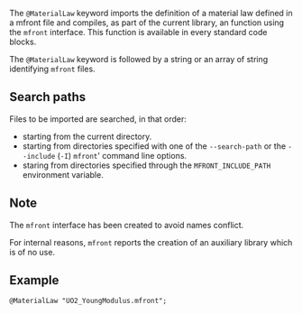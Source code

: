 The `@MaterialLaw` keyword imports the definition of a material law
defined in a mfront file and compiles, as part of the current library,
an function using the `mfront` interface. This function is available
in every standard code blocks.

The `@MaterialLaw` keyword is followed by a string or an array of
string identifying `mfront` files. 

## Search paths

Files to be imported are searched, in that order:

- starting from the current directory.
- starting from directories specified with one of the `--search-path`
  or the `--include` (`-I`) `mfront`' command line options.
- staring from directories specified through the `MFRONT_INCLUDE_PATH`
  environment variable.

## Note

The `mfront` interface has been created to avoid names conflict.

For internal reasons, `mfront` reports the creation of an auxiliary
library which is of no use.

## Example

~~~~{.cpp}
@MaterialLaw "UO2_YoungModulus.mfront";
~~~~~~~~~~~~~~~~~~~~~~~~~~~~~~

